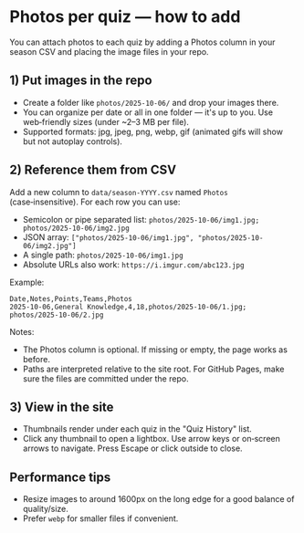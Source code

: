 # Photos per quiz — how to add

You can attach photos to each quiz by adding a Photos column in your season CSV and placing the image files in your repo.

## 1) Put images in the repo
- Create a folder like `photos/2025-10-06/` and drop your images there.
- You can organize per date or all in one folder — it's up to you. Use web‑friendly sizes (under ~2–3 MB per file).
- Supported formats: jpg, jpeg, png, webp, gif (animated gifs will show but not autoplay controls).

## 2) Reference them from CSV
Add a new column to `data/season-YYYY.csv` named `Photos` (case‑insensitive). For each row you can use:
- Semicolon or pipe separated list: `photos/2025-10-06/img1.jpg; photos/2025-10-06/img2.jpg`
- JSON array: `["photos/2025-10-06/img1.jpg", "photos/2025-10-06/img2.jpg"]`
- A single path: `photos/2025-10-06/img1.jpg`
- Absolute URLs also work: `https://i.imgur.com/abc123.jpg`

Example:

```
Date,Notes,Points,Teams,Photos
2025-10-06,General Knowledge,4,18,photos/2025-10-06/1.jpg; photos/2025-10-06/2.jpg
```

Notes:
- The Photos column is optional. If missing or empty, the page works as before.
- Paths are interpreted relative to the site root. For GitHub Pages, make sure the files are committed under the repo.

## 3) View in the site
- Thumbnails render under each quiz in the "Quiz History" list.
- Click any thumbnail to open a lightbox. Use arrow keys or on‑screen arrows to navigate. Press Escape or click outside to close.

## Performance tips
- Resize images to around 1600px on the long edge for a good balance of quality/size.
- Prefer `webp` for smaller files if convenient.

